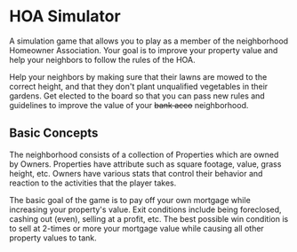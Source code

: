 # HOA Simulator

A simulation game that allows you to play as a member of the neighborhood Homeowner Association. Your goal is to improve your property value and help your neighbors to follow the rules of the HOA.

Help your neighbors by making sure that their lawns are mowed to the correct height, and that they don't plant unqualified vegetables in their gardens. Get elected to the board so that you can pass new rules and guidelines to improve the value of your ~~bank acco~~ neighborhood.

## Basic Concepts

The neighborhood consists of a collection of Properties which are owned by Owners. Properties have attribute such as square footage, value, grass height, etc. Owners have various stats that control their behavior and reaction to the activities that the player takes.

The basic goal of the game is to pay off your own mortgage while increasing your property's value. Exit conditions include being foreclosed, cashing out (even), selling at a profit, etc. The best possible win condition is to sell at 2-times or more your mortgage value while causing all other property values to tank.
